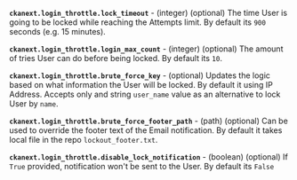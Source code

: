 **`ckanext.login_throttle.lock_timeout`** - (integer) (optional) The time User is going to be locked while reaching the Attempts limit. By default its `900` seconds (e.g. 15 minutes).

**`ckanext.login_throttle.login_max_count`** - (integer) (optional) The amount of tries User can do before being locked. By default its `10`.

**`ckanext.login_throttle.brute_force_key`** - (optional) Updates the logic based on what information the User will be locked. By default it using IP Address. Accepts only and string `user_name` value as an alternative to lock User by `name`.

**`ckanext.login_throttle.brute_force_footer_path`** - (path) (optional) Can be used to override the footer text of the Email notification. By default it takes local file in the repo `lockout_footer.txt`.

**`ckanext.login_throttle.disable_lock_notification`** - (boolean) (optional) If `True` provided, notification won't be sent to the User. By default its `False`
